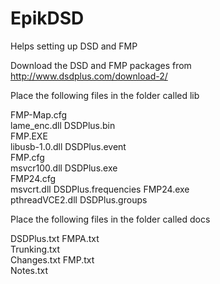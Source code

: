 # EpikDSD
Helps setting up DSD and FMP



Download the DSD and FMP packages from http://www.dsdplus.com/download-2/

Place the following files in the folder called lib

FMP-Map.cfg		
lame_enc.dll
DSDPlus.bin		
FMP.EXE			
libusb-1.0.dll
DSDPlus.event		
FMP.cfg			
msvcr100.dll
DSDPlus.exe		
FMP24.cfg		
msvcrt.dll
DSDPlus.frequencies	
FMP24.exe		
pthreadVCE2.dll
DSDPlus.groups


Place the following files in the folder called docs

DSDPlus.txt	
FMPA.txt	
Trunking.txt	
Changes.txt	
FMP.txt		
Notes.txt	
